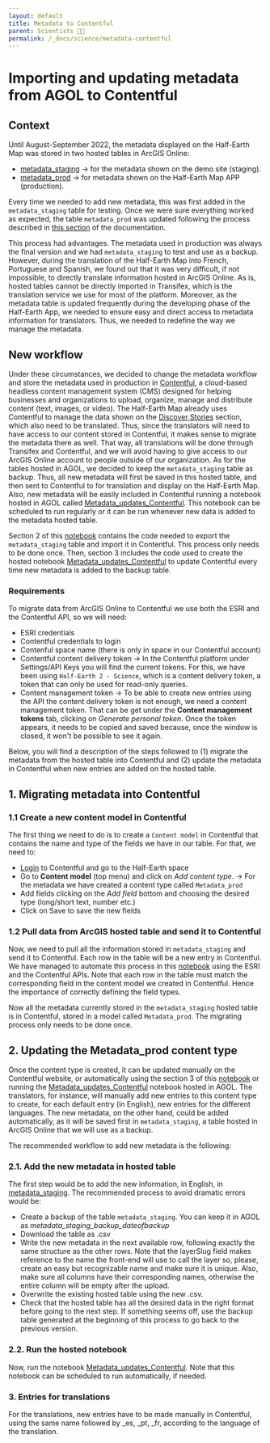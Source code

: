 ```yaml
---
layout: default
title: Metadata to Contentful
parent: Scientists 🧑‍🔬
permalink: /_docs/science/metadata-contentful
---
```


# Importing and updating metadata from AGOL to Contentful

## Context
Until August-September 2022, the metadata displayed on the Half-Earth Map was stored in two hosted tables in ArcGIS Online: 

* [metadata_staging](https://eowilson.maps.arcgis.com/home/item.html?id=ef369a73779d4a37b2252808afef98a7) &rarr; for the metadata shown on the demo site (staging).
* [metadata_prod](https://eowilson.maps.arcgis.com/home/item.html?id=cab2acd857a34e2faef1f60a9d40e354) &rarr; for metadata shown on the Half-Earth Map APP (production). 

Every time we needed to add new metadata, this was first added in the `metadata_staging` table for testing. Once we were sure everything worked as expected, the table `metadata_prod` was updated following the process described in [this section](https://vizzuality.github.io/half-earth-v3/_docs/science/metadata-service) of the documentation. 

This process had advantages. The metadata used in production was always the final version and we had `metadata_staging` to test and use as a backup. However, during the translation of the Half-Earth Map into French, Portuguese and Spanish, we found out that it was very difficult, if not impossible, to directly translate information hosted in ArcGIS Online. As is, hosted tables cannot be directly imported in Transifex, which is the translation service we use for most of the platform. Moreover, as the metadata table is updated frequently during the developing phase of the Half-Earth App, we needed to ensure easy and direct access to metadata information for translators. Thus, we needed to redefine the way we manage the metadata.

## New workflow

Under these circumstances, we decided to change the metadata workflow and store the metadata used in production in [Contentful](https://www.contentful.com/), a cloud-based headless content management system (CMS) designed for helping businesses and organizations to upload, organize, manage and distribute content (text, images, or video). The Half-Earth Map already uses Contentful to manage the data shown on the [Discover Stories](https://map.half-earthproject.org/featuredGlobe) section, which also need to be translated. Thus, since the translators will need to have access to our content stored in Contentful, it makes sense to migrate the metadata there as well. That way, all translations will be done through Transifex and Contentful, and we will avoid having to give access to our ArcGIS Online account to people outside of our organization. As for the tables hosted in AGOL, we decided to keep the `metadata_staging` table as backup. Thus, all new metadata will first be saved in this hosted table, and then sent to Contentful to for translation and display on the Half-Earth Map. Also, new metadata will be easily included in Contentful running a notebook hosted in AGOL called [Metadata_updates_Contentful](https://eowilson.maps.arcgis.com/home/notebook/notebook.html?id=4789ac26c6134727827236421c73fd39). This notebook can be scheduled to run regularly or it can be run whenever new data is added to the metadata hosted table.

Section 2 of this [notebook](https://github.com/Vizzuality/he-scratchfolder/blob/master/Metadata_to_contentful.ipynb) contains the code needed to export the `metadata_staging` table and import it in Contentful. This process only needs to be done once. Then, section 3 includes the code used to create the hosted notebook [Metadata_updates_Contentful](https://eowilson.maps.arcgis.com/home/notebook/notebook.html?id=4789ac26c6134727827236421c73fd39) to update Contentful every time new metadata is added to the backup table. 

### Requirements
To migrate data from ArcGIS Online to Contentful we use both the ESRI and the Contentful API, so we will need:

* ESRI credentials
* Contentful credentials to login
* Contenful space name (there is only in space in our Contentful account)
* Contentful content delivery token &rarr; In the Contentful platform under Settings/API Keys you will find the current tokens. For this, we have been using `Half-Earth 2 - Science`, which is a content delivery token, a token that can only be used for read-only queries. 
* Content management token &rarr; To be able to create new entries using the API the content delivery token is not enough, we need a content management token. That can be get under the **Content management tokens** tab, clicking on *Generate personal token*. Once the token appears, it needs to be copied and saved because, once the window is closed, it won't be possible to see it again.

Below, you will find a description of the steps followed to (1) migrate the metadata from the hosted table into Contentful and (2) update the metadata in Contentful when new entries are added on the hosted table. 


## 1. Migrating metadata into Contentful

### 1.1 Create a new content model in Contentful
The first thing we need to do is to create a `Content model` in Contentful that contains the name and type of the fields we have in our table. For that, we need to:
* [Login](https://be.contentful.com/login) to Contentful and go to the Half-Earth space
* Go to **Content model** (top menu) and click on *Add content type*. &rarr; For the metadata we have created a content type called `Metadata_prod`
* Add fields clicking on the *Add field* bottom and choosing the desired type (long/short text, number etc.) 
* Click on Save to save the new fields

### 1.2 Pull data from ArcGIS hosted table and send it to Contentful
Now, we need to pull all the information stored in `metadata_staging` and send it to Contentful. Each row in the table will be a new entry in Contentful. We have managed to automate this process in this [notebook](https://github.com/Vizzuality/he-scratchfolder/blob/master/Metadata_to_contentful.ipynb) using the ESRI and the Contentful APIs. Note that each row in the table must match the corresponding field in the content model we created in Contentful. Hence the importance of correctly defining the field types. 

Now all the metadata currently stored in the `metadata_staging` hosted table is in Contentful, stored in a model called `Metadata_prod`. The migrating process only needs to be done once.


## 2. Updating the Metadata_prod content type
Once the content type is created, it can be updated manually on the Contentful website, or automatically using the section 3 of this [notebook](https://github.com/Vizzuality/he-scratchfolder/blob/master/Metadata_to_contentful.ipynb) or running the [Metadata_updates_Contentful](https://eowilson.maps.arcgis.com/home/notebook/notebook.html?id=4789ac26c6134727827236421c73fd39) notebook hosted in AGOL. The translators, for instance, will manually add new entries to this content type to create, for each default entry (in English), new entries for the different languages. The new metadata, on the other hand, could be added automatically, as it will be saved first in `metadata_staging`, a table hosted in ArcGIS Online that we will use as a backup.

The recommended workflow to add new metadata is the following:

### 2.1. Add the new metadata in hosted table

The first step would be to add the new information, in English, in [metadata_staging](https://eowilson.maps.arcgis.com/home/item.html?id=ef369a73779d4a37b2252808afef98a7). The recommended process to avoid dramatic errors would be:
* Create a backup of the table `metadata_staging`. You can keep it in AGOL as *metadata_staging_backup_dateofbackup*
* Download the table as .csv 
* Write the new metadata in the next available row, following exactly the same structure as the other rows. Note that the layerSlug field makes reference to the name the front-end will use to call the layer so, please, create an easy but recognizable name and make sure it is unique. Also, make sure all columns have their corresponding names, otherwise the entire column will be empty after the upload. 
* Overwrite the existing hosted table using the new .csv. 
* Check that the hosted table has all the desired data in the right format before going to the next step. If something seems off, use the backup table generated at the beginning of this process to go back to the previous version. 

### 2.2. Run the hosted notebook 

Now, run the notebook [Metadata_updates_Contentful](https://eowilson.maps.arcgis.com/home/notebook/notebook.html?id=4789ac26c6134727827236421c73fd39). Note that this notebook can be scheduled to run automatically, if needed. 

### 3. Entries for translations
For the translations, new entries have to be made manually in Contentful, using the same name followed by _es, _pt, _fr, according to the language of the translation. 